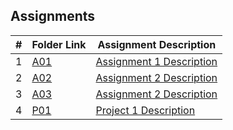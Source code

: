 ## Assignments

|  #  | Folder Link                            | Assignment Description                               |
| :-: | -------------------------------------- | -------------------------------------------------- |
|  1  | [A01](./A01/README.md)                | [Assignment 1 Description](./A01/README.md)        |
|  2  | [A02](./A02/README.md)                | [Assignment 2 Description](./A02/README.md)        |
|  3  | [A03](./A03/README.md)                | [Assignment 2 Description](./A03/README.md)        |
|  4  | [P01](./P01/README.md)                | [Project 1 Description](./P01/README.md)           |

